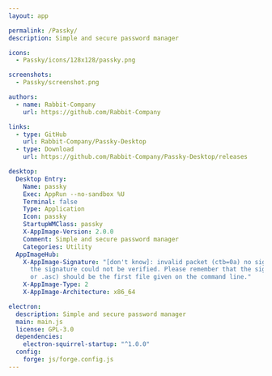 ```yaml
---
layout: app

permalink: /Passky/
description: Simple and secure password manager

icons:
  - Passky/icons/128x128/passky.png

screenshots:
  - Passky/screenshot.png

authors:
  - name: Rabbit-Company
    url: https://github.com/Rabbit-Company

links:
  - type: GitHub
    url: Rabbit-Company/Passky-Desktop
  - type: Download
    url: https://github.com/Rabbit-Company/Passky-Desktop/releases

desktop:
  Desktop Entry:
    Name: passky
    Exec: AppRun --no-sandbox %U
    Terminal: false
    Type: Application
    Icon: passky
    StartupWMClass: passky
    X-AppImage-Version: 2.0.0
    Comment: Simple and secure password manager
    Categories: Utility
  AppImageHub:
    X-AppImage-Signature: "[don't know]: invalid packet (ctb=0a) no signature found
      the signature could not be verified. Please remember that the signature file (.sig
      or .asc) should be the first file given on the command line."
    X-AppImage-Type: 2
    X-AppImage-Architecture: x86_64

electron:
  description: Simple and secure password manager
  main: main.js
  license: GPL-3.0
  dependencies:
    electron-squirrel-startup: "^1.0.0"
  config:
    forge: js/forge.config.js
---
```

